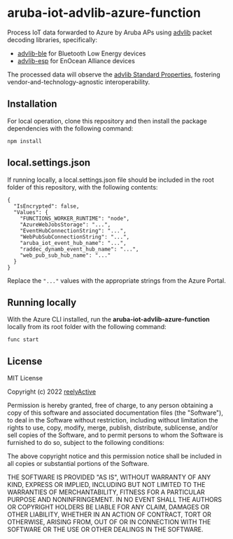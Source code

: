 aruba-iot-advlib-azure-function
===============================

Process IoT data forwarded to Azure by Aruba APs using [advlib](https://github.com/reelyactive/advlib) packet decoding libraries, specifically:
- [advlib-ble](https://github.com/reelyactive/advlib-ble) for Bluetooth Low Energy devices
- [advlib-esp](https://github.com/reelyactive/advlib-esp) for EnOcean Alliance devices

The processed data will observe the [advlib Standard Properties](https://github.com/reelyactive/advlib#standard-properties), fostering vendor-and-technology-agnostic interoperability.


Installation
------------

For local operation, clone this repository and then install the package dependencies with the following command:

    npm install


local.settings.json
-------------------

If running locally, a local.settings.json file should be included in the root folder of this repository, with the following contents:

    {
      "IsEncrypted": false,
      "Values": {
        "FUNCTIONS_WORKER_RUNTIME": "node",
        "AzureWebJobsStorage": "...",
        "EventHubConnectionString": "...",
        "WebPubSubConnectionString": "...",
        "aruba_iot_event_hub_name": "...",
        "raddec_dynamb_event_hub_name": "...",
        "web_pub_sub_hub_name": "..."
      }
    }

Replace the ```"..."``` values with the appropriate strings from the Azure Portal.


Running locally
---------------

With the Azure CLI installed, run the __aruba-iot-advlib-azure-function__ locally from its root folder with the following command:

    func start


License
-------

MIT License

Copyright (c) 2022 [reelyActive](https://www.reelyactive.com)

Permission is hereby granted, free of charge, to any person obtaining a copy of this software and associated documentation files (the "Software"), to deal in the Software without restriction, including without limitation the rights to use, copy, modify, merge, publish, distribute, sublicense, and/or sell copies of the Software, and to permit persons to whom the Software is furnished to do so, subject to the following conditions:

The above copyright notice and this permission notice shall be included in all copies or substantial portions of the Software.

THE SOFTWARE IS PROVIDED "AS IS", WITHOUT WARRANTY OF ANY KIND, EXPRESS OR 
IMPLIED, INCLUDING BUT NOT LIMITED TO THE WARRANTIES OF MERCHANTABILITY, 
FITNESS FOR A PARTICULAR PURPOSE AND NONINFRINGEMENT. IN NO EVENT SHALL THE 
AUTHORS OR COPYRIGHT HOLDERS BE LIABLE FOR ANY CLAIM, DAMAGES OR OTHER 
LIABILITY, WHETHER IN AN ACTION OF CONTRACT, TORT OR OTHERWISE, ARISING FROM, 
OUT OF OR IN CONNECTION WITH THE SOFTWARE OR THE USE OR OTHER DEALINGS IN 
THE SOFTWARE.
